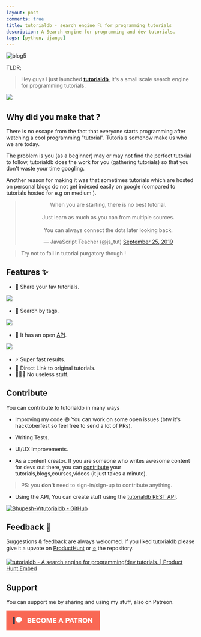 ```yaml
---
layout: post
comments: true
title: tutorialdb - search engine 🔍 for programming tutorials 
description: A Search engine for programming and dev tutorials.
tags: [python, django]
---
```


![blog5](https://res.cloudinary.com/practicaldev/image/fetch/s--BFFIbV_w--/c_imagga_scale,f_auto,fl_progressive,h_420,q_auto,w_1000/https://res.cloudinary.com/practicaldev/image/fetch/s--o1O8C-0r--/c_imagga_scale%2Cf_auto%2Cfl_progressive%2Ch_420%2Cq_auto%2Cw_1000/https://thepracticaldev.s3.amazonaws.com/i/40l7kpzi0mn6jsofd2u3.png)

TLDR;
> Hey guys I just launched **[tutorialdb](https://tutorialdb-app.herokuapp.com/)**, it's a small scale search engine for programming tutorials.

![](https://media.giphy.com/media/5UA74QOUPJDP7rgzaQ/giphy.gif)

## Why did you make that ?
There is no escape from the fact that everyone starts programming after watching a cool programming "tutorial". Tutorials somehow make us who we are today.

The problem is you (as a beginner) may or may not find the perfect tutorial to follow, tutorialdb does the work for you (gathering tutorials) so that you don't waste your time googling.

Another reason for making it was that sometimes tutorials which are hosted on personal blogs do not get indexed easily on google (compared to tutorials hosted for e.g on medium ).

<blockquote align="center" class="twitter-tweet"><p lang="en" dir="ltr">When you are starting, there is no best tutorial.<br><br>Just learn as much as you can from multiple sources.<br><br>You can always connect the dots later looking back.</p>&mdash; JavaScript Teacher (@js_tut) <a href="https://twitter.com/js_tut/status/1176978665374175232?ref_src=twsrc%5Etfw">September 25, 2019</a></blockquote> <script async src="https://platform.twitter.com/widgets.js" charset="utf-8"></script> 

> Try not to fall in tutorial purgatory though !

## Features ✨
- 🦄 Share your fav tutorials.

![](https://drive.google.com/uc?export=view&id=1MrReD_S1kptsW4eZPwIXLtg0EOQTjNkk)

- 📌 Search by tags.

![](https://drive.google.com/uc?export=view&id=1nlgKv8LAcFTEr1uS1F0W0UIjuYEAf-Ti)

- 👷 It has an open [API](https://tutorialdb-app.herokuapp.com/api/).

![](https://drive.google.com/uc?export=view&id=1KUYbLv6NjeRl_TdR93_yxxLsNb6tPEv6)

- ⚡ Super fast results. 
- 🔗 Direct Link to original tutorials.
- 🙅🏽‍♂️ No useless stuff.

## Contribute

You can contribute to tutorialdb in many ways
- Improving my code 😅
You can work on some open issues (btw it's hacktoberfest so feel free to send a lot of PRs).

- Writing Tests.

- UI/UX Improvements.

- As a content creator.
If you are someone who writes awesome content for devs out there, you can [contribute](https://tutorialdb-app.herokuapp.com/contribute) your tutorials,blogs,courses,videos (it just takes a minute).
> PS: you **don't** need to sign-in/sign-up to contribute anything.

- Using the API, 
You can create stuff using the [tutorialdb REST API](https://tutorialb-app.herokuapp.com/api).

[![Bhupesh-V/tutorialdb - GitHub](https://gh-card.dev/repos/Bhupesh-V/tutorialdb.svg)](https://github.com/Bhupesh-V/tutorialdb)

## Feedback 🤗
Suggestions & feedback are always welcomed.
If you liked tutorialdb please give it a upvote on [ProductHunt](https://www.producthunt.com/posts/tutorialdb) or [⭐](https://github.com/Bhupesh-V/tutorialdb) the repository.

<a href="https://www.producthunt.com/posts/tutorialdb?utm_source=badge-featured&utm_medium=badge&utm_souce=badge-tutorialdb" target="_blank"><img src="https://api.producthunt.com/widgets/embed-image/v1/featured.svg?post_id=170249&theme=dark" alt="tutorialdb - A search engine for programming/dev tutorials. | Product Hunt Embed" style="width: 250px; height: 54px;" width="250px" height="54px" /></a>

## Support
You can support me by sharing and using my stuff, also on Patreon.

<a href="https://www.patreon.com/bePatron?u=18082750" target="_blank"><img src="https://raw.githubusercontent.com/Bhupesh-V/Bhupesh-V.github.io/master/images/patreon.png" width="250" height="54"/></a>
